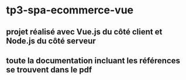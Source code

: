 # tp3-spa-ecommerce-vue
## projet réalisé avec Vue.js du côté client et Node.js du côté serveur
## toute la documentation incluant les références se trouvent dans le pdf

